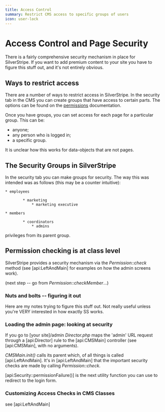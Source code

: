 ```yaml
---
title: Access Control
summary: Restrict CMS access to specific groups of users
icon: user-lock
---
```


# Access Control and Page Security

There is a fairly comprehensive security mechanism in place for SilverStripe. If you want to add premium content to your
site you have to figure this stuff out, and it's not entirely obvious. 

## Ways to restrict access

There are a number of ways to restrict access in SilverStripe.  In the security tab in the CMS you can create groups
that have access to certain parts.  The options can be found on the [permissions](/developer_guides/security/permissions) documentation. 

Once you have groups, you can set access for each page for a particular group.  This can be:
* anyone;
* any person who is logged in;
* a specific group.

It is unclear how this works for data-objects that are not pages.

## The Security Groups in SilverStripe

In the security tab you can make groups for security.  The way this was intended was as follows (this may be a counter
intuitive):

	* employees
```
		* marketing
			* marketing executive

```

	* members
```
		* coordinators
			* admins

```
privileges from its parent group.     

## Permission checking is at class level

SilverStripe provides a security mechanism via the *Permission::check* method (see [api:LeftAndMain] for examples on how
the admin screens work).

(next step -- go from *Permission::checkMember*...)

### Nuts and bolts -- figuring it out

Here are my notes trying to figure this stuff out. Not really useful unless you're VERY interested in how exactly SS
works.


### Loading the admin page: looking at security

If you go to [your site]/admin *Director.php* maps the 'admin' URL request through a [api:Director] rule to the
[api:CMSMain] controller (see [api:CMSMain], with no arguments). 

*CMSMain.init()* calls its parent which, of all things is called [api:LeftAndMain]. It's in [api:LeftAndMain] that the
important security checks are made by calling *Permission::check*. 

[api:Security::permissionFailure()] is the next utility function you can use to redirect to the login form. 

### Customizing Access Checks in CMS Classes

see [api:LeftAndMain]
